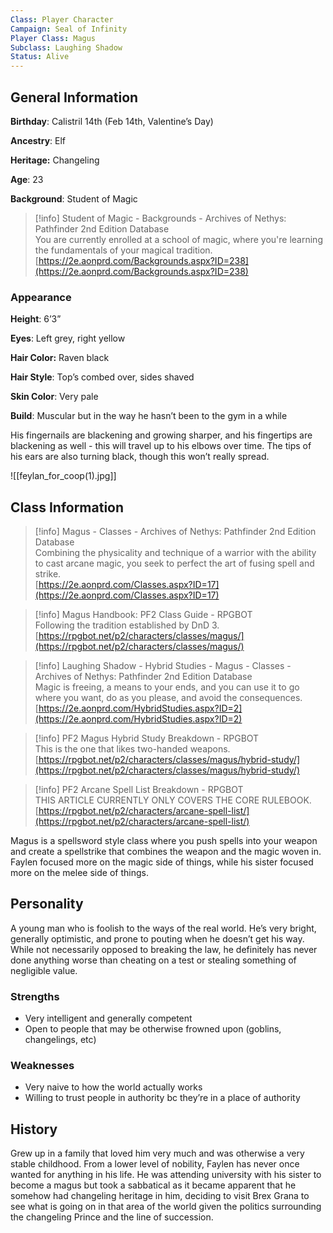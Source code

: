 ```yaml
---
Class: Player Character
Campaign: Seal of Infinity
Player Class: Magus
Subclass: Laughing Shadow
Status: Alive
---
```

## General Information

**Birthday**: Calistril 14th (Feb 14th, Valentine’s Day)

**Ancestry**: Elf

**Heritage:** Changeling

**Age**: 23

**Background**: Student of Magic

> [!info] Student of Magic - Backgrounds - Archives of Nethys: Pathfinder 2nd Edition Database  
> You are currently enrolled at a school of magic, where you're learning the fundamentals of your magical tradition.  
> [https://2e.aonprd.com/Backgrounds.aspx?ID=238](https://2e.aonprd.com/Backgrounds.aspx?ID=238)  

### Appearance

**Height**: 6’3”

**Eyes**: Left grey, right yellow

**Hair Color:** Raven black

**Hair Style**: Top’s combed over, sides shaved

**Skin Color**: Very pale

**Build**: Muscular but in the way he hasn’t been to the gym in a while

His fingernails are blackening and growing sharper, and his fingertips are blackening as well - this will travel up to his elbows over time. The tips of his ears are also turning black, though this won’t really spread.

![[feylan_for_coop(1).jpg]]

  

## Class Information

> [!info] Magus - Classes - Archives of Nethys: Pathfinder 2nd Edition Database  
> Combining the physicality and technique of a warrior with the ability to cast arcane magic, you seek to perfect the art of fusing spell and strike.  
> [https://2e.aonprd.com/Classes.aspx?ID=17](https://2e.aonprd.com/Classes.aspx?ID=17)  

> [!info] Magus Handbook: PF2 Class Guide - RPGBOT  
> Following the tradition established by DnD 3.  
> [https://rpgbot.net/p2/characters/classes/magus/](https://rpgbot.net/p2/characters/classes/magus/)  

> [!info] Laughing Shadow - Hybrid Studies - Magus - Classes - Archives of Nethys: Pathfinder 2nd Edition Database  
> Magic is freeing, a means to your ends, and you can use it to go where you want, do as you please, and avoid the consequences.  
> [https://2e.aonprd.com/HybridStudies.aspx?ID=2](https://2e.aonprd.com/HybridStudies.aspx?ID=2)  

> [!info] PF2 Magus Hybrid Study Breakdown - RPGBOT  
> This is the one that likes two-handed weapons.  
> [https://rpgbot.net/p2/characters/classes/magus/hybrid-study/](https://rpgbot.net/p2/characters/classes/magus/hybrid-study/)  

> [!info] PF2 Arcane Spell List Breakdown - RPGBOT  
> THIS ARTICLE CURRENTLY ONLY COVERS THE CORE RULEBOOK.  
> [https://rpgbot.net/p2/characters/arcane-spell-list/](https://rpgbot.net/p2/characters/arcane-spell-list/)  

Magus is a spellsword style class where you push spells into your weapon and create a spellstrike that combines the weapon and the magic woven in. Faylen focused more on the magic side of things, while his sister focused more on the melee side of things.

## Personality

A young man who is foolish to the ways of the real world. He’s very bright, generally optimistic, and prone to pouting when he doesn’t get his way. While not necessarily opposed to breaking the law, he definitely has never done anything worse than cheating on a test or stealing something of negligible value.

### Strengths

- Very intelligent and generally competent
- Open to people that may be otherwise frowned upon (goblins, changelings, etc)

### Weaknesses

- Very naive to how the world actually works
- Willing to trust people in authority bc they’re in a place of authority

## History

Grew up in a family that loved him very much and was otherwise a very stable childhood. From a lower level of nobility, Faylen has never once wanted for anything in his life. He was attending university with his sister to become a magus but took a sabbatical as it became apparent that he somehow had changeling heritage in him, deciding to visit Brex Grana to see what is going on in that area of the world given the politics surrounding the changeling Prince and the line of succession.
